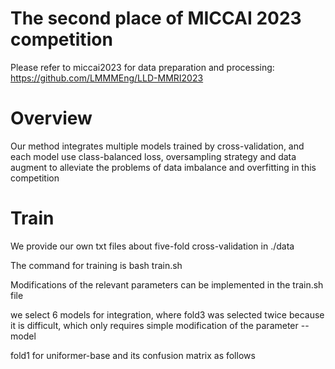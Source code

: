 # The second place of MICCAI 2023 competition

Please refer to miccai2023 for data preparation and processing: https://github.com/LMMMEng/LLD-MMRI2023

# Overview
Our method integrates multiple models trained by cross-validation, and each model use class-balanced loss, oversampling strategy and data augment to alleviate the problems of data imbalance and overfitting in this competition

# Train
We provide our own txt files about five-fold cross-validation in ./data

The command for training is 
bash train.sh

Modifications of the relevant parameters can be implemented in the train.sh file

we select 6 models for integration, where fold3 was selected twice because it is difficult, which only requires simple modification of the parameter --model

fold1 for uniformer-base and its confusion matrix as follows
